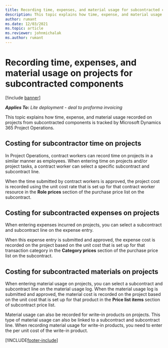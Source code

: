 ```yaml
---
title: Recording time, expenses, and material usage for subcontracted components
description: This topic explains how time, expense, and material usage recorded on projects from subcontracted components is tracked by Microsoft Dynamics 365 Project Operations.
author: rumant
ms.date: 12/03/2021
ms.topic: article
ms.reviewer: johnmichalak
ms.author: rumant
---
```


# Recording time, expenses, and material usage on projects for subcontracted components

[!include [banner](../../includes/dataverse-preview.md)]

_**Applies To:** Lite deployment - deal to proforma invoicing_

This topic explains how time, expense, and material usage recorded on projects from subcontracted components is tracked by Microsoft Dynamics 365 Project Operations.

## Costing for subcontractor time on projects
In Project Operations, contract workers can record time on projects in a similar manner as employees. When entering time on projects and/or project tasks, a contract worker can select a specific subcontract and subcontract line.

When the time submitted by contract workers is approved, the project cost is recorded using the unit cost rate that is set up for that contract worker resource in the **Role prices** section of the purchase price list on the subcontract.

## Costing for subcontracted expenses on projects
When entering expenses incurred on projects, you can select a subcontract and subcontract line on the expense entry. 

When this expense entry is submitted and approved, the expense cost is recorded on the project based on the unit cost that is set up for that transaction category in the **Category prices** section of the purchase price list on the subcontract.

## Costing for subcontracted materials on projects
When entering material usage on projects, you can select a subcontract and subcontract line on the material usage log. When the material usage log is submitted and approved, the material cost is recorded on the project based on the unit cost that is set up for that product in the **Price list items** section of subcontract price list.

Material usage can also be recorded for write–in products on projects. This type of material usage can also be linked to a subcontract and subcontract line. When recording material usage for write-in products, you need to enter the per unit cost of the write-in product. 


[!INCLUDE[footer-include](../../includes/footer-banner.md)]
